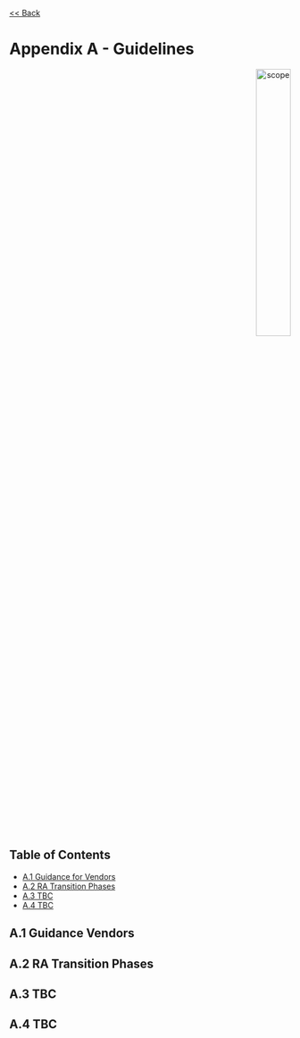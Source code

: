 [<< Back](../../openstack)
# Appendix A - Guidelines
<p align="right"><img src="../figures/bogo_ifo.png" alt="scope" title="Scope" width="35%"/></p>

## Table of Contents
* [A.1 Guidance for Vendors](#A.1)
* [A.2 RA Transition Phases](#A.2)
* [A.3 TBC](#A.3)
* [A.4 TBC](#A.4)

<a name="A.1"></a>
## A.1 Guidance Vendors

<a name="A.2"></a>
## A.2 RA Transition Phases

<a name="A.3"></a>
## A.3 TBC

<a name="A.4"></a>
## A.4 TBC
